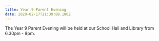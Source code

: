 ```yaml
---
title: Year 9 Parent Evening
date: 2020-02-17T21:39:08.106Z
---
```

The Year 9 Parent Evening will be held at our School Hall and Library from 6.30pm - 8pm.
